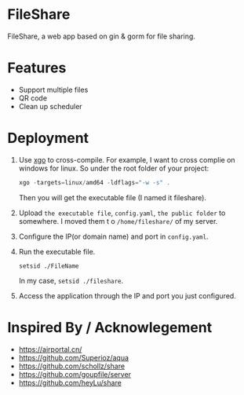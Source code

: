 # FileShare
FileShare, a web app based on gin &amp; gorm for file sharing.

# Features
- Support multiple files
- QR code
- Clean up scheduler

# Deployment

1. Use [xgo](https://github.com/techknowlogick/xgo) to cross-compile. For example, I want to cross complie on windows for linux. So under the root folder of your project:  

   ```go
   xgo -targets=linux/amd64 -ldflags="-w -s" .
   ```

   Then you will get the executable file (I named it fileshare).

2. Upload `the executable file`, `config.yaml`, `the public folder` to somewhere. I moved them t o `/home/fileshare/` of my server.

3. Configure the IP(or domain name) and port in `config.yaml`.

4. Run the executable file. 

   ```shell
   setsid ./FileName
   ```

   In my case, `setsid ./fileshare`.

5. Access the application through the IP and port you just configured.

# Inspired By / Acknowlegement

- https://airportal.cn/
- https://github.com/Superioz/aqua
- https://github.com/schollz/share
- https://github.com/goupfile/server
- https://github.com/heyLu/share

